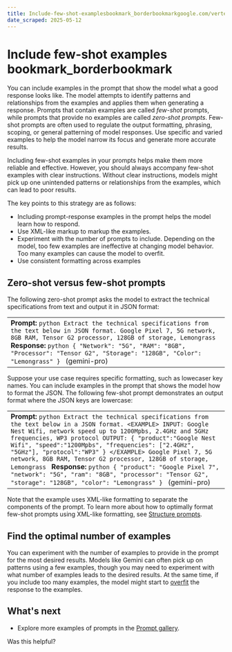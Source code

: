 ```yaml
---
title: Include-few-shot-examplesbookmark_borderbookmarkgoogle.com/vertex-ai/generative-ai/docs/learn/prompts/few-shot-examples
date_scraped: 2025-05-12
---
```


# Include few-shot examples bookmark\_borderbookmark 

You can include examples in the prompt that show the model what a good response looks like. The
model attempts to identify patterns and relationships from the examples and applies them when
generating a response. Prompts that contain examples are called *few-shot* prompts, while
prompts that provide no examples are called *zero-shot prompts*. Few-shot prompts are
often used to regulate the output formatting, phrasing, scoping, or general patterning of model
responses. Use specific and varied examples to help the model narrow its focus and generate more
accurate results.

Including few-shot examples in your prompts helps make them more reliable and effective.
However, you should always accompany few-shot examples with clear instructions. Without clear
instructions, models might pick up one unintended patterns or relationships from the examples, which
can lead to poor results.

The key points to this strategy are as follows:

- Including prompt-response examples in the prompt helps the model learn how to respond.
- Use XML-like markup to markup the examples.
- Experiment with the number of prompts to include. Depending on the model, too few examples are
 ineffective at changing model behavior. Too many examples can cause the model to overfit.
- Use consistent formatting across examples

## Zero-shot versus few-shot prompts

The following zero-shot prompt asks the model to extract the technical specifications from
text and output it in JSON format:

| |
| --- |
| **Prompt:** ```python Extract the technical specifications from the text below in JSON format. Google Pixel 7, 5G network, 8GB RAM, Tensor G2 processor, 128GB of storage, Lemongrass ``` **Response:** ```python { "Network": "5G", "RAM": "8GB", "Processor": "Tensor G2", "Storage": "128GB", "Color": "Lemongrass" } ``` (gemini-pro) |

Suppose your use case requires specific formatting, such as lowecaser key names. You can include
examples in the prompt that shows the model how to format the JSON. The following few-shot prompt
demonstrates an output format where the JSON keys are lowercase:

| |
| --- |
| **Prompt:** ```python Extract the technical specifications from the text below in a JSON format. <EXAMPLE> INPUT: Google Nest Wifi, network speed up to 1200Mpbs, 2.4GHz and 5GHz frequencies, WP3 protocol OUTPUT: { "product":"Google Nest Wifi", "speed":"1200Mpbs", "frequencies": ["2.4GHz", "5GHz"], "protocol":"WP3" } </EXAMPLE> Google Pixel 7, 5G network, 8GB RAM, Tensor G2 processor, 128GB of storage, Lemongrass ``` **Response:** ```python { "product": "Google Pixel 7", "network": "5G", "ram": "8GB", "processor": "Tensor G2", "storage": "128GB", "color": "Lemongrass" } ``` (gemini-pro) |

Note that the example uses XML-like formatting to separate the components of the prompt. To
learn more about how to optimally format few-shot prompts using XML-like formatting, see
[Structure prompts](https://cloud.google.com/vertex-ai/generative-ai/docs/learn/prompts/structure-prompts).

## Find the optimal number of examples

You can experiment with the number of examples to provide in the prompt for the most desired
results. Models like Gemini can often pick up on patterns using a few examples, though you
may need to experiment with what number of examples leads to the desired results. At the same time,
if you include too many examples, the model might start to
[overfit](https://developers.google.com/machine-learning/glossary#overfitting)
the response to the examples.

## What's next

- Explore more examples of prompts in the
 [Prompt gallery](https://cloud.google.com/vertex-ai/generative-ai/docs/prompt-gallery).

Was this helpful?